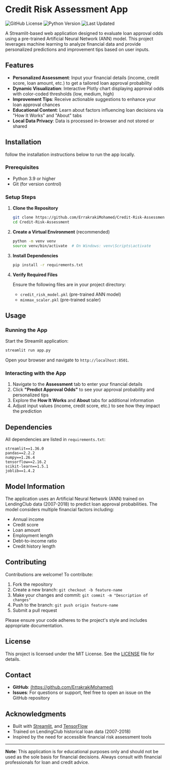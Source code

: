# Credit Risk Assessment App

![GitHub License](https://img.shields.io/badge/license-MIT-blue.svg)
![Python Version](https://img.shields.io/badge/python-3.9%2B-blue.svg)
![Last Updated](https://img.shields.io/badge/last_updated-February_2025-green.svg)

A Streamlit-based web application designed to evaluate loan approval odds using a pre-trained Artificial Neural Network (ANN) model. This project leverages machine learning to analyze financial data and provide personalized predictions and improvement tips based on user inputs.

## Features

- **Personalized Assessment**: Input your financial details (income, credit score, loan amount, etc.) to get a tailored loan approval probability
- **Dynamic Visualization**: Interactive Plotly chart displaying approval odds with color-coded thresholds (low, medium, high)
- **Improvement Tips**: Receive actionable suggestions to enhance your loan approval chances
- **Educational Content**: Learn about factors influencing loan decisions via "How It Works" and "About" tabs
- **Local Data Privacy**: Data is processed in-browser and not stored or shared


## Installation

follow the installation instructions below to run the app locally.

### Prerequisites

- Python 3.9 or higher
- Git (for version control)

### Setup Steps

1. **Clone the Repository**
   ```bash
   git clone https://github.com/ErrakrakiMohamed/Credit-Risk-Assessment-App
   cd Credit-Risk-Assessment
   ```

2. **Create a Virtual Environment** (recommended)
   ```bash
   python -m venv venv
   source venv/bin/activate  # On Windows: venv\Scripts\activate
   ```

3. **Install Dependencies**
   ```bash
   pip install -r requirements.txt
   ```

4. **Verify Required Files**
   
   Ensure the following files are in your project directory:
   - `credit_risk_model.pkl` (pre-trained ANN model)
   - `minmax_scaler.pkl` (pre-trained scaler)

## Usage

### Running the App

Start the Streamlit application:
```bash
streamlit run app.py
```

Open your browser and navigate to `http://localhost:8501`.

### Interacting with the App

1. Navigate to the **Assessment** tab to enter your financial details
2. Click **"Predict Approval Odds"** to see your approval probability and personalized tips
3. Explore the **How It Works** and **About** tabs for additional information
4. Adjust input values (income, credit score, etc.) to see how they impact the prediction


## Dependencies

All dependencies are listed in `requirements.txt`:

```
streamlit==1.36.0
pandas==2.2.2
numpy==1.26.4
tensorflow==2.16.2
scikit-learn==1.5.1
joblib==1.4.2
```

## Model Information

The application uses an Artificial Neural Network (ANN) trained on LendingClub data (2007-2018) to predict loan approval probabilities. The model considers multiple financial factors including:

- Annual income
- Credit score
- Loan amount
- Employment length
- Debt-to-income ratio
- Credit history length

## Contributing

Contributions are welcome! To contribute:

1. Fork the repository
2. Create a new branch: `git checkout -b feature-name`
3. Make your changes and commit: `git commit -m "Description of changes"`
4. Push to the branch: `git push origin feature-name`
5. Submit a pull request

Please ensure your code adheres to the project's style and includes appropriate documentation.

## License

This project is licensed under the MIT License. See the [LICENSE](LICENSE) file for details.

## Contact

- **GitHub**: [(https://github.com/ErrakrakiMohamed)]([[https://github.com/my](https://github.com/ErrakrakiMohamed)])
- **Issues**: For questions or support, feel free to open an issue on the GitHub repository

## Acknowledgments

- Built with [Streamlit](https://streamlit.io/), and [TensorFlow](https://www.tensorflow.org/)
- Trained on LendingClub historical loan data (2007-2018)
- Inspired by the need for accessible financial risk assessment tools

---

**Note**: This application is for educational purposes only and should not be used as the sole basis for financial decisions. Always consult with financial professionals for loan and credit advice.

